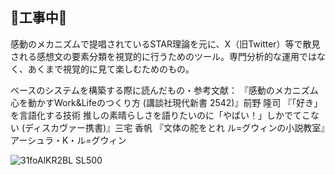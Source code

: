 ## 🚧工事中🚧
感動のメカニズムで提唱されているSTAR理論を元に、X（旧Twitter）等で散見される感想文の要素分類を視覚的に行うためのツール。専門分析的な運用ではなく、あくまで視覚的に見て楽しむためのもの。

ベースのシステムを構築する際に読んだもの・参考文献：
『感動のメカニズム 心を動かすWork&Lifeのつくり方 (講談社現代新書 2542)』前野 隆司
『「好き」を言語化する技術 推しの素晴らしさを語りたいのに「やばい！」しかでてこない (ディスカヴァー携書)』三宅 香帆
『文体の舵をとれ ル=グウィンの小説教室』アーシュラ・K・ル=グウィン



![31foAlKR2BL _SL500_](https://github.com/user-attachments/assets/8ee1895b-930f-4d1c-ac43-8f71dfc3f910)
